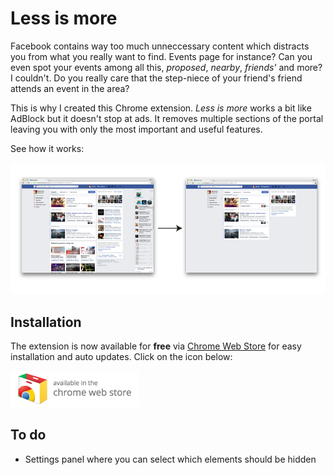 # Less is more

Facebook contains way too much unneccessary content which distracts you from what you really want to find. Events page for instance? Can you even spot your events among all this, *proposed*, *nearby*, *friends'* and more? I couldn't. Do you really care that the step-niece of your friend's friend attends an event in the area?

This is why I created this Chrome extension. *Less is more* works a bit like AdBlock but it doesn't stop at ads. It removes multiple sections of the portal leaving you with only the most important and useful features. 

See how it works:

![In action](manual/example.png "In action")

## Installation

The extension is now available for **free** via [Chrome Web Store](https://chrome.google.com/webstore/detail/less-is-more/gnihdaachkbkaonglcgpofiidiblpfhp) for easy installation and auto updates. Click on the icon below:

[![Chrome Web Store](manual/chromewebstore.png)](https://chrome.google.com/webstore/detail/less-is-more/gnihdaachkbkaonglcgpofiidiblpfhp)


## To do

* Settings panel where you can select which elements should be hidden